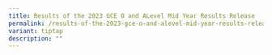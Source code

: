 ```yaml
---
title: Results of the 2023 GCE O and ALevel Mid Year Results Release
permalink: /results-of-the-2023-gce-o-and-alevel-mid-year-results-release/
variant: tiptap
description: ""
---
```

